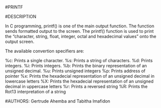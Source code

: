 #PRINTF

#DESCRIPTION

In C programming, printf() is one of the main output function. The function sends formatted output to the screen. The printf() function is used to print the “character, string, float, integer, octal and hexadecimal values” onto the output screen.

The available convertion specifiers are:

%c: Prints a single character. 
%s: Prints a string of characters. 
%d: Prints integers. 
%i: Prints integers. 
%b: Prints the binary representation of an unsigned decimal. 
%u: Prints unsigned integers 
%p: Prints address of pointer 
%x: Prints the hexadecial representation of an unsigned decimal in lowercase letters 
%X: Prints the hexadecial representation of an unsigned decimal in uppercase letters 
%r: Prints a reversed string 
%R: Prints the Rot13 interpretation of a string

#AUTHORS:
Gertrude Ahemba and Tabitha Imafidon

